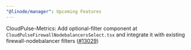 ```yaml
---
"@linode/manager": Upcoming Features
---
```


CloudPulse-Metrics: Add optional-filter component at `CloudPulseFirewallNodebalancersSelect.tsx` and integrate it with existing firewall-nodebalancer filters ([#13029](https://github.com/linode/manager/pull/13029))
